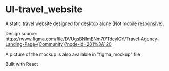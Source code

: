 # UI-travel_website

A static travel website designed for desktop alone (Not mobile responsive).

Design source: https://www.figma.com/file/DVUgsBNImENm7i7TdcylGY/Travel-Agency-Landing-Page-(Community)?node-id=201%3A120

A picture of the mockup is also available in "figma_mockup" file

Built with React